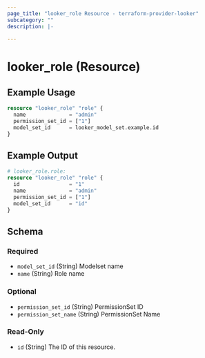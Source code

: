 ```yaml
---
page_title: "looker_role Resource - terraform-provider-looker"
subcategory: ""
description: |-
  
---
```

# looker_role (Resource)

## Example Usage
```terraform
resource "looker_role" "role" {
  name              = "admin"
  permission_set_id = ["1"]
  model_set_id      = looker_model_set.example.id
}
```

## Example Output
```terraform
# looker_role.role:
resource "looker_role" "role" {
  id                = "1"
  name              = "admin"
  permission_set_id = ["1"]
  model_set_id      = "id"
}
```

<!-- schema generated by tfplugindocs -->
## Schema

### Required

- `model_set_id` (String) Modelset name
- `name` (String) Role name

### Optional

- `permission_set_id` (String) PermissionSet ID
- `permission_set_name` (String) PermissionSet Name

### Read-Only

- `id` (String) The ID of this resource.
